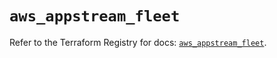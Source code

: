 # `aws_appstream_fleet`

Refer to the Terraform Registry for docs: [`aws_appstream_fleet`](https://registry.terraform.io/providers/hashicorp/aws/5.98.0/docs/resources/appstream_fleet).
